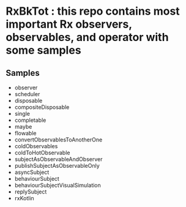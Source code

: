 # RxBkTot : this repo contains most important Rx observers, observables, and operator with some samples

## Samples

* observer
* scheduler
* disposable
* compositeDisposable
* single
* completable
* maybe
* flowable
* convertObservablesToAnotherOne
* coldObservables
* coldToHotObservable
* subjectAsObservableAndObserver
* publishSubjectAsObservableOnly
* asyncSubject
* behaviourSubject
* behaviourSubjectVisualSimulation
* replySubject
* rxKotlin

